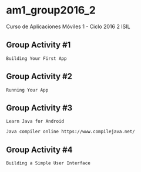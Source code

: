 # am1_group2016_2
Curso de Aplicaciones Móviles 1 - Ciclo 2016 2 ISIL

## Group Activity #1
    Building Your First App

## Group Activity #2
    Running Your App

## Group Activity #3
    Learn Java for Android
    
    Java compiler online https://www.compilejava.net/

## Group Activity #4
    Building a Simple User Interface
